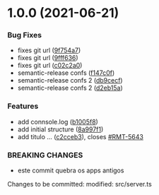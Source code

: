 # 1.0.0 (2021-06-21)


### Bug Fixes

* fixes git url ([9f754a7](https://github.com/almerindo/lab01/commit/9f754a72312beec412ba8ce2c110bdaa27a92567))
* fixes git url ([9fff636](https://github.com/almerindo/lab01/commit/9fff6365cbd490a97d14340cc113c4f4b9e0b063))
* fixes git url ([c02c2a0](https://github.com/almerindo/lab01/commit/c02c2a0d1616a4697e3a29a2a51acf5e2a5fd508))
* semantic-release confs ([f147c0f](https://github.com/almerindo/lab01/commit/f147c0f7bed855e25262b7dbff8d005996fb1aa0))
* semantic-release confs 2 ([db9cecf](https://github.com/almerindo/lab01/commit/db9cecf2239bc5846a86ad50e65864a00bc83756))
* semantic-release confs 2 ([d2eb15a](https://github.com/almerindo/lab01/commit/d2eb15a4b683757afbb4f87ded3ae3eab6121372))


### Features

* add connsole.log ([b1005f8](https://github.com/almerindo/lab01/commit/b1005f8ffe026acba93add4c8e9f96ced8cb2c33))
* add initial structure ([8a997f1](https://github.com/almerindo/lab01/commit/8a997f1cc59554b4ee22a702ecad983994056de0))
* add titulo ... ([c2cceb3](https://github.com/almerindo/lab01/commit/c2cceb3e304197e099371b048d78080957922ebe)), closes [#RMT-5643](https://github.com/almerindo/lab01/issues/RMT-5643)


### BREAKING CHANGES

* este commit quebra os apps antigos

 Changes to be committed:
	modified:   src/server.ts
